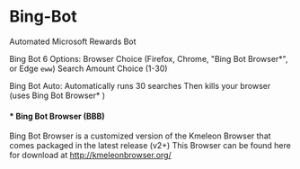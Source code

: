 # Bing-Bot
Automated Microsoft Rewards Bot




Bing Bot 6 Options: 
Browser Choice (Firefox, Chrome, "Bing Bot Browser*", or Edge ``eww``)
Search Amount Choice (1-30)

Bing Bot Auto:
Automatically runs 30 searches Then kills your browser (uses Bing Bot Browser* )

#### * Bing Bot Browser (BBB)
Bing Bot Browser is a customized version of the Kmeleon Browser that comes packaged in the latest release (v2+)
This Browser can be found here for download at http://kmeleonbrowser.org/

